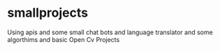 # smallprojects
Using apis and some small chat bots and language translator and some algorthims
and basic Open Cv Projects
